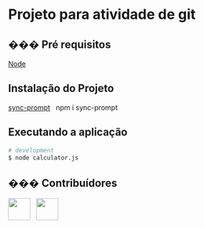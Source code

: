 # Projeto para atividade de git
 
 ## ��� Pré requisitos

 <a href="https://nodejs.dev/">Node</a> &nbsp;
 
 ## Instalação do Projeto

<a href="https://npm.io/package/sync-prompt">sync-prompt</a> &nbsp;
npm i sync-prompt

 ## Executando a aplicação

 ```bash
 # development
 $ node calculator.js
 ```

 ## ��� Contribuídores

 <a href="https://github.com/felipesm27"><img src="https://github.com/felipesm27.png" width="45" height="45"></a> &nbsp;
 <a href="https://github.com/testessz"><img src="https://github.com/testessz.png" width="45" height="45"></a> &nbsp;